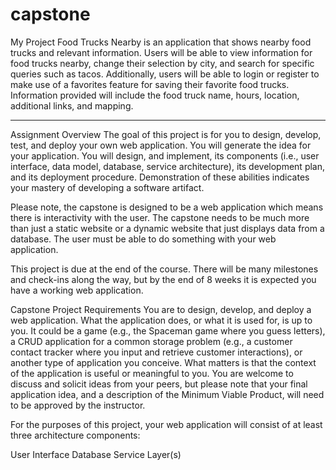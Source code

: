 # capstone

My Project
Food Trucks Nearby is an application that shows nearby food trucks and relevant information. Users will be able to view information for food trucks nearby, change their selection by city, and search for specific queries such as tacos. Additionally, users will be able to login or register to make use of a favorites feature for saving their favorite food trucks. Information provided will include the food truck name, hours, location, additional links, and mapping.

-------------------------------------------------------------------------------------------------------------------------------------------------------------------------

Assignment Overview
The goal of this project is for you to design, develop, test, and deploy your own web application. You will generate the idea for your application. You will design, and implement, its components (i.e., user interface, data model, database, service architecture), its development plan, and its deployment procedure. Demonstration of these abilities indicates your mastery of developing a software artifact.

Please note, the capstone is designed to be a web application which means there is interactivity with the user.   The capstone needs to be much more than just a static website or a dynamic website that just displays data from a database.   The user must be able to do something with your web application.

This project is due at the end of the course. There will be many milestones and check-ins along the way, but by the end of 8 weeks it is expected you have a working web application.

 

Capstone Project Requirements
You are to design, develop, and deploy a web application. What the application does, or what it is used for, is up to you. It could be a game (e.g., the Spaceman game where you guess letters), a CRUD application for a common storage problem (e.g., a customer contact tracker where you input and retrieve customer interactions), or another type of application you conceive. What matters is that the context of the application is useful or meaningful to you. You are welcome to discuss and solicit ideas from your peers, but please note that your final application idea, and a description of the Minimum Viable Product, will need to be approved by the instructor.

For the purposes of this project, your web application will consist of at least three architecture components:

User Interface
Database
Service Layer(s)
